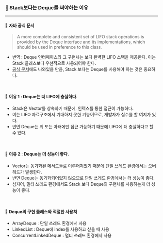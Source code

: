 ### 🔶 Stack보다는 Deque를 써야하는 이유	
---

#### 🔸 자바 공식 문서
> A more complete and consistent set of LIFO stack operations is provided by the Deque interface and its implementations, which should be used in preference to this class.

- 번역 : Deque 인터페이스와 그 구현체는 보다 완벽한 LIFO 스택을 제공한다. 이는 Stack 클래스보다 우선적으로 사용되어야 한다.
- [공식 문서](https://docs.oracle.com/en/java/javase/11/docs/api/java.base/java/util/Stack.html)에도 나와있을 만큼, Stack 보다는 Deque를 사용해야 하는 것은 중요하다.

<br>

#### 🔸 이유 1 : Deque는 더 LIFO에 충실하다.
- Stack은 Vector를 상속하기 때문에, 인덱스를 통한 접근이 가능하다.
- 이는 LIFO 자료구조에서 기대하지 못한 기능이므로, 개발자가 실수를 할 여지가 있다.
- 반면 Deque는 위 또는 아래에만 접근 가능하기 때문에 LIFO에 더 충실하다고 할 수 있다. 

<br>

#### 🔸 이유 2 : Deque는 더 성능이 좋다.
- Vector는 동기화된 메서드들로 이루어져있기 때문에 단일 쓰레드 환경에서는 오버헤드가 발생한다.
- 반면 Deque는 동기화되어있지 않으므로 단일 쓰레드 환경에서는 더 성능이 좋다.
- 심지어, 멀티 쓰레드 환경에서도 Stack 보다 Deque의 구현체를 사용하는게 더 성능이 좋다.

<br>

#### 🔸 Deque의 구현 클래스와 적절한 사용처
- ArrayDeque : 단일 쓰레드 환경에서 사용
- LinkedList : Deque에 index를 사용하고 싶을 때 사용
- ConcurrentLinkedDeque : 멀티 쓰레드 환경에서 사용
